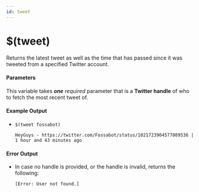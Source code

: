 ```yaml
---
id: tweet
---
```


# $(tweet)

Returns the latest tweet as well as the time that has passed since it was tweeted from a specified Twitter account.

#### Parameters

This variable takes ***one*** *required* parameter that is a **Twitter handle** of who to fetch the most recent tweet of.

#### Example Output

* `$(tweet fossabot)`

    ```
    HeyGuys - https://twitter.com/Fossabot/status/1021723904577089536 | 1 hour and 43 minutes ago
    ```

#### Error Output

* In case no handle is provided, or the handle is invalid, returns the following:

    ```
    [Error: User not found.]
    ```
